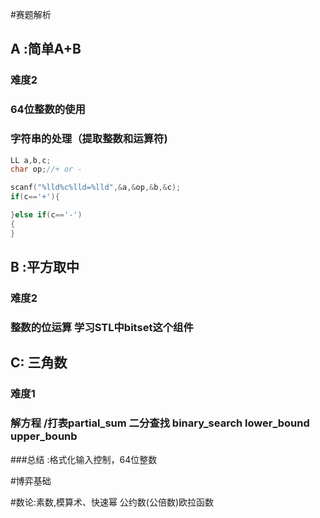 #赛题解析
## A :简单A+B   
### 难度2
### 64位整数的使用
### 字符串的处理（提取整数和运算符)
```c++
LL a,b,c;
char op;//+ or -

scanf("%lld%c%lld=%lld",&a,&op,&b,&c);
if(c=='+'){

}else if(c=='-')
{
}

```
## B :平方取中
### 难度2
### 整数的位运算  学习STL中bitset这个组件

## C: 三角数
### 难度1
### 解方程 /打表partial_sum 二分查找 binary_search lower_bound upper_bounb


###总结 :格式化输入控制，64位整数 

#博弈基础

#数论:素数,模算术、快速幂 公约数(公倍数)欧拉函数

